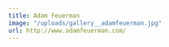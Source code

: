 ```yaml
---
title: Adam Feuerman
image: "/uploads/gallery__adamfeuerman.jpg"
url: http://www.adamfeuerman.com/
---
```


